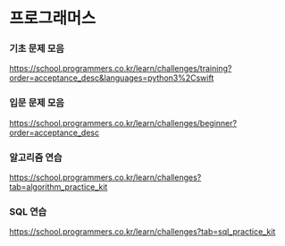 # 프로그래머스
### 기초 문제 모음 
https://school.programmers.co.kr/learn/challenges/training?order=acceptance_desc&languages=python3%2Cswift

### 입문 문제 모음
https://school.programmers.co.kr/learn/challenges/beginner?order=acceptance_desc

### 알고리즘 연습
https://school.programmers.co.kr/learn/challenges?tab=algorithm_practice_kit

### SQL 연습
https://school.programmers.co.kr/learn/challenges?tab=sql_practice_kit
